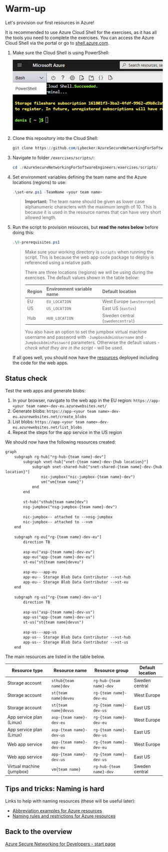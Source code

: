 # Warm-up

Let's provision our first resources in Azure!

It is recommended to use Azure Cloud Shell for the exercises, as it has all the tools you need to complete the exercises. You can access the Azure Cloud Shell via the portal or go to [shell.azure.com](https://shell.azure.com/).

1. Make sure the Cloud Shell is using PowerShell:

    ![switch to powershell](../../assets/switch-to-powershell.png)

1. Clone this repository into the Cloud Shell:

    ```ps1
    git clone https://github.com/Lybecker/AzureSecureNetworkingForSoftwareEngineers/
    ```

1. Navigate to folder `/exercises/scripts/`:

    ```ps1
    cd ./AzureSecureNetworkingForSoftwareEngineers/exercises/scripts/
    ```

1. Set environment variables defining the team name and the Azure locations (regions) to use:

    ```ps1
    .\set-env.ps1 -TeamName <your team name>
    ```

    > **Important:** The team name should be given as lower case alphanumeric characters with the maximum length of 10. This is because it is used in the resource names that can have very short allowed length.

1. Run the script to provision resources, but **read the notes below** before doing this:

    ```ps1
    .\0-prerequisites.ps1
    ```

    > Make sure your working directory is `scripts` when running the script. This is because the web app code package to deploy is referenced using a relative path.
    >
    > There are three locations (regions) we will be using during the exercises. The default values shown in the table below:
    >
    > | Region | Environment variable name | Default location |
    > | ------- | ------------------------ | ---------------- |
    > | EU | `EU_LOCATION` | West Europe (`westeurope`) |
    > | US | `US_LOCATION` | East US (`eastus`) |
    > | Hub | `HUB_LOCATION` | Sweden central (`swedencentral`)
    >
    > You also have an option to set the jumpbox virtual machine username and password with `-JumpboxAdminUsername` and `-JumpboxAdminPassword` parameters. Otherwise the default values - *check what they are in the script* - will be used.

    If all goes well, you should now have the [resources](#status-check) deployed including the code for the web apps.

## Status check

Test the web apps and generate blobs:

1. In your browser, navigate to the web app in the EU region: `https://app-<your team name>-dev-eu.azurewebsites.net/`
1. Generate blobs: `https://app-<your team name>-dev-eu.azurewebsites.net/create_blobs`
1. List blobs: `https://app-<your team name>-dev-eu.azurewebsites.net/list_blobs`
1. Repeat the steps for the app service in the US region

We should now have the following resources created:

```mermaid
graph
    subgraph rg-hub["rg-hub-{team name}-dev"]
        subgraph vnet-hub["vnet-{team name}-dev-{hub location}"]
            subgraph snet-shared-hub["snet-shared-{team name}-dev-{hub location}"]
                nic-jumpbox("nic-jumpbox-{team name}-dev")
                vm("vm{team name}")
            end
        end

        st-hub("sthub{team name}dev")
        nsg-jumpbox("nsg-jumpbox-{team name}-dev")

        nic-jumpbox-- attached to -->nsg-jumpbox
        nic-jumpbox-- attached to -->vm
    end

    subgraph rg-eu["rg-{team name}-dev-eu"]
        direction TB

        asp-eu("asp-{team name}-dev-eu")
        app-eu("app-{team name}-dev-eu")
        st-eu("st{team name}deveu")

        asp-eu---app-eu
        app-eu-- Storage Blob Data Contributor -->st-hub
        app-eu-- Storage Blob Data Contributor -->st-eu
    end

    subgraph rg-us["rg-{team name}-dev-us"]
        direction TB

        asp-us("asp-{team name}-dev-us")
        app-us("app-{team name}-dev-us")
        st-us("st{team name}devus")

        asp-us---app-us
        app-us-- Storage Blob Data Contributor -->st-hub
        app-us-- Storage Blob Data Contributor -->st-us
    end
```

The main resources are listed in the table below.

| Resource type | Resource name | Resource group | Default location |
| ------------- | ------------- | -------------- | ---------------- |
| Storage account | `sthub{team name}dev` | `rg-hub-{team name}-dev` | Sweden central |
| Storage account | `st{team name}deveu` | `rg-{team name}-dev-eu` | West Europe |
| Storage account | `st{team name}devus` | `rg-{team name}-dev-us` | East US |
| App service plan (Linux) | `asp-{team name}-dev-eu` | `rg-{team name}-dev-eu` | West Europe |
| App service plan (Linux) | `asp-{team name}-dev-us` | `rg-{team name}-dev-us` | East US |
| Web app service | `app-{team name}-dev-eu` | `rg-{team name}-dev-eu` | West Europe |
| Web app service | `app-{team name}-dev-us` | `rg-{team name}-dev-us` | East US |
| Virtual machine (jumpbox) | `vm{team name}` | `rg-hub-{team name}-dev` | Sweden central |

## Tips and tricks: Naming is hard

Links to help with naming resources (these will be useful later):

* [Abbreviation examples for Azure resources](https://learn.microsoft.com/azure/cloud-adoption-framework/ready/azure-best-practices/resource-abbreviations)
* [Naming rules and restrictions for Azure resources](https://learn.microsoft.com/azure/azure-resource-manager/management/resource-name-rules)

## Back to the overview

[Azure Secure Networking for Developers - start page](/README.md)
